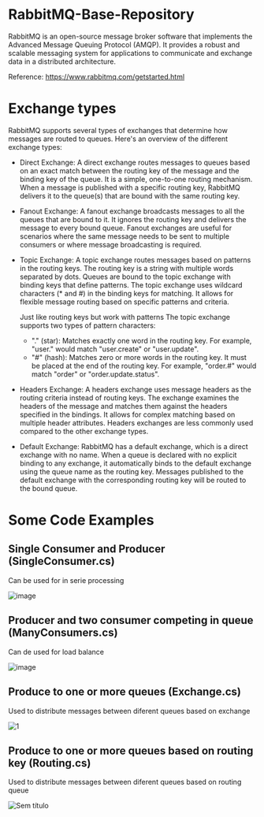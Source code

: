 # RabbitMQ-Base-Repository

RabbitMQ is an open-source message broker software that implements the Advanced Message Queuing Protocol (AMQP). It provides a robust and scalable messaging system for applications to communicate and exchange data in a distributed architecture.

Reference: https://www.rabbitmq.com/getstarted.html

# Exchange types

RabbitMQ supports several types of exchanges that determine how messages are routed to queues. Here's an overview of the different exchange types:

- Direct Exchange: A direct exchange routes messages to queues based on an exact match between the routing key of the message and the binding key of the queue. It is a simple, one-to-one routing mechanism. When a message is published with a specific routing key, RabbitMQ delivers it to the queue(s) that are bound with the same routing key.

- Fanout Exchange: A fanout exchange broadcasts messages to all the queues that are bound to it. It ignores the routing key and delivers the message to every bound queue. Fanout exchanges are useful for scenarios where the same message needs to be sent to multiple consumers or where message broadcasting is required.

- Topic Exchange: A topic exchange routes messages based on patterns in the routing keys. The routing key is a string with multiple words separated by dots. Queues are bound to the topic exchange with binding keys that define patterns. The topic exchange uses wildcard characters (* and #) in the binding keys for matching. It allows for flexible message routing based on specific patterns and criteria.

  Just like routing keys but work with patterns
  The topic exchange supports two types of pattern characters:

  - "." (star): Matches exactly one word in the routing key. For example, "user." would match "user.create" or "user.update".
  - "#" (hash): Matches zero or more words in the routing key. It must be placed at the end of the routing key. For example, "order.#" would match "order" or "order.update.status".

- Headers Exchange: A headers exchange uses message headers as the routing criteria instead of routing keys. The exchange examines the headers of the message and matches them against the headers specified in the bindings. It allows for complex matching based on multiple header attributes. Headers exchanges are less commonly used compared to the other exchange types.

- Default Exchange: RabbitMQ has a default exchange, which is a direct exchange with no name. When a queue is declared with no explicit binding to any exchange, it automatically binds to the default exchange using the queue name as the routing key. Messages published to the default exchange with the corresponding routing key will be routed to the bound queue.

# Some Code Examples
## Single Consumer and Producer (SingleConsumer.cs)

Can be used for in serie processing

![image](https://github.com/RodrigoPAml/RabbitMQ-Base-Repository/assets/41243039/6892fb91-43e6-495f-af55-cdd3a352aed3)

## Producer and two consumer competing in queue (ManyConsumers.cs)

Can de used for load balance 

![image](https://github.com/RodrigoPAml/RabbitMQ-Base-Repository/assets/41243039/d29b8a4b-628a-4e9b-bd01-7512b0d03519)

## Produce to one or more queues (Exchange.cs)

Used to distribute messages between diferent queues based on exchange 

![1](https://github.com/RodrigoPAml/RabbitMQ-Base-Repository/assets/41243039/1dbb5f6a-d2f9-4659-b646-0ae56e875933)

## Produce to one or more queues based on routing key (Routing.cs)

Used to distribute messages between diferent queues based on routing queue 

![Sem título](https://github.com/RodrigoPAml/RabbitMQ-Base-Repository/assets/41243039/f394112e-bf05-482e-be8b-e10acd1c07a1)
